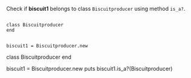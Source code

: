 Check if **biscuit1** belongs to class `Biscuitproducer` using method `is_a?`.

<codeblock language="ruby" type="exercise" testMode="fixedInput">
<code>
class Biscuitproducer
end

biscuit1 = Biscuitproducer.new
</code>

<solution>
class Biscuitproducer
end

biscuit1 = Biscuitproducer.new
puts biscuit1.is_a?(Biscuitproducer)
</solution>
</codeblock>